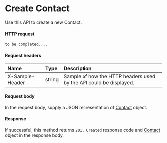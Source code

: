 # Create Contact

Use this API to create a new Contact.
#### HTTP request
```http
to be completed....
```
#### Request headers
| Name       | Type | Description|
|:---------------|:--------|:----------|
| X-Sample-Header  | string  | Sample of how the HTTP headers used by the API could be displayed.|

#### Request body
In the request body, supply a JSON representation of [Contact]('../api/contact.md') object.


#### Response
If successful, this method returns `201, Created` response code and [Contact](../resources/contact.md) object in the response body.
